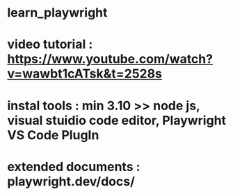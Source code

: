 # learn_playwright
# video tutorial : https://www.youtube.com/watch?v=wawbt1cATsk&t=2528s
# instal tools : min 3.10 >> node js, visual stuidio code editor, Playwright VS Code PlugIn 
# extended documents : playwright.dev/docs/
